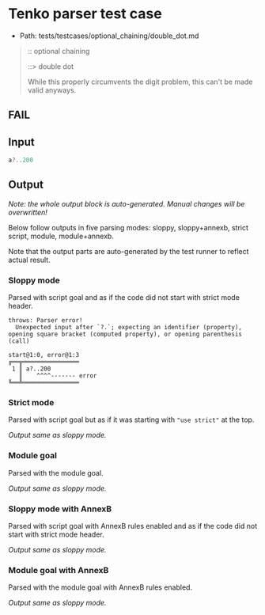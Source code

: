 # Tenko parser test case

- Path: tests/testcases/optional_chaining/double_dot.md

> :: optional chaining
>
> ::> double dot
>
> While this properly circumvents the digit problem, this can't be made valid anyways.  

## FAIL

## Input

`````js
a?..200
`````

## Output

_Note: the whole output block is auto-generated. Manual changes will be overwritten!_

Below follow outputs in five parsing modes: sloppy, sloppy+annexb, strict script, module, module+annexb.

Note that the output parts are auto-generated by the test runner to reflect actual result.

### Sloppy mode

Parsed with script goal and as if the code did not start with strict mode header.

`````
throws: Parser error!
  Unexpected input after `?.`; expecting an identifier (property), opening square bracket (computed property), or opening parenthesis (call)

start@1:0, error@1:3
╔══╦════════════════
 1 ║ a?..200
   ║    ^^^^------- error
╚══╩════════════════

`````

### Strict mode

Parsed with script goal but as if it was starting with `"use strict"` at the top.

_Output same as sloppy mode._

### Module goal

Parsed with the module goal.

_Output same as sloppy mode._

### Sloppy mode with AnnexB

Parsed with script goal with AnnexB rules enabled and as if the code did not start with strict mode header.

_Output same as sloppy mode._

### Module goal with AnnexB

Parsed with the module goal with AnnexB rules enabled.

_Output same as sloppy mode._
